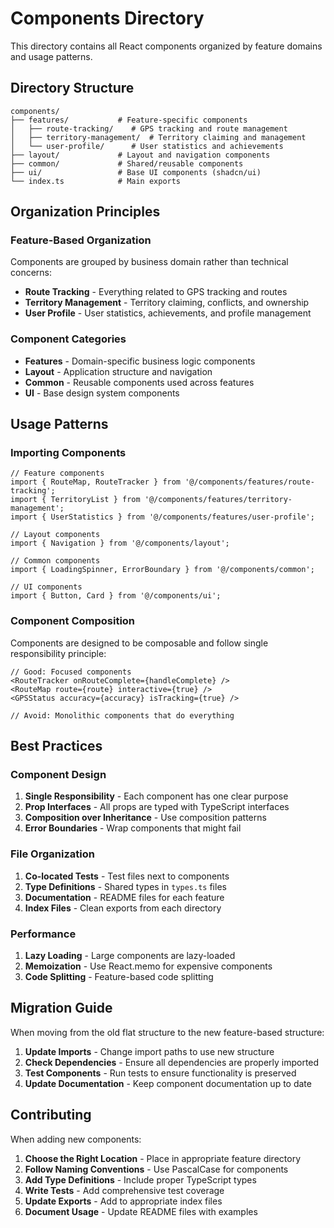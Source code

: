 # Components Directory

This directory contains all React components organized by feature domains and usage patterns.

## Directory Structure

```
components/
├── features/           # Feature-specific components
│   ├── route-tracking/    # GPS tracking and route management
│   ├── territory-management/  # Territory claiming and management
│   └── user-profile/      # User statistics and achievements
├── layout/             # Layout and navigation components
├── common/             # Shared/reusable components
├── ui/                 # Base UI components (shadcn/ui)
└── index.ts            # Main exports
```

## Organization Principles

### Feature-Based Organization
Components are grouped by business domain rather than technical concerns:
- **Route Tracking** - Everything related to GPS tracking and routes
- **Territory Management** - Territory claiming, conflicts, and ownership
- **User Profile** - User statistics, achievements, and profile management

### Component Categories
- **Features** - Domain-specific business logic components
- **Layout** - Application structure and navigation
- **Common** - Reusable components used across features
- **UI** - Base design system components

## Usage Patterns

### Importing Components
```tsx
// Feature components
import { RouteMap, RouteTracker } from '@/components/features/route-tracking';
import { TerritoryList } from '@/components/features/territory-management';
import { UserStatistics } from '@/components/features/user-profile';

// Layout components
import { Navigation } from '@/components/layout';

// Common components
import { LoadingSpinner, ErrorBoundary } from '@/components/common';

// UI components
import { Button, Card } from '@/components/ui';
```

### Component Composition
Components are designed to be composable and follow single responsibility principle:

```tsx
// Good: Focused components
<RouteTracker onRouteComplete={handleComplete} />
<RouteMap route={route} interactive={true} />
<GPSStatus accuracy={accuracy} isTracking={true} />

// Avoid: Monolithic components that do everything
```

## Best Practices

### Component Design
1. **Single Responsibility** - Each component has one clear purpose
2. **Prop Interfaces** - All props are typed with TypeScript interfaces
3. **Composition over Inheritance** - Use composition patterns
4. **Error Boundaries** - Wrap components that might fail

### File Organization
1. **Co-located Tests** - Test files next to components
2. **Type Definitions** - Shared types in `types.ts` files
3. **Documentation** - README files for each feature
4. **Index Files** - Clean exports from each directory

### Performance
1. **Lazy Loading** - Large components are lazy-loaded
2. **Memoization** - Use React.memo for expensive components
3. **Code Splitting** - Feature-based code splitting

## Migration Guide

When moving from the old flat structure to the new feature-based structure:

1. **Update Imports** - Change import paths to use new structure
2. **Check Dependencies** - Ensure all dependencies are properly imported
3. **Test Components** - Run tests to ensure functionality is preserved
4. **Update Documentation** - Keep component documentation up to date

## Contributing

When adding new components:

1. **Choose the Right Location** - Place in appropriate feature directory
2. **Follow Naming Conventions** - Use PascalCase for components
3. **Add Type Definitions** - Include proper TypeScript types
4. **Write Tests** - Add comprehensive test coverage
5. **Update Exports** - Add to appropriate index files
6. **Document Usage** - Update README files with examples